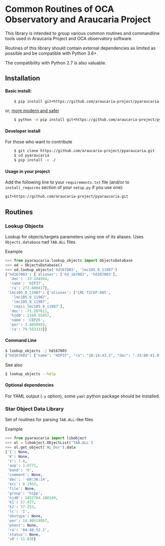 # Common Routines of OCA Observatory and Araucaria Project

This library is intended to group various common routines and commandline tools used in Araucaria Project and OCA observatory software.

Routines of this library should contain external dependencies as limited as possible and be compatible with Python 3.6+.

The compatibility with Python 2.7 is also valuable.

## Installation

#### Basic install:

```bash
    $ pip install git+https://github.com/araucaria-project/pyaraucaria.git
```
or, [more modern and safer](https://adamj.eu/tech/2020/02/25/use-python-m-pip-everywhere/)
```bash
    $ python -m pip install git+https://github.com/araucaria-project/pyaraucaria.git
```

#### Developer install
For those who want to contribute
```bash
    $ git clone https://github.com/araucaria-project/pyaraucaria.git
    $ cd pyaraucaria
    $ pip install -e ./
```

#### Usage in your project
Add the following line to your `requirements.txt` file (and/or to `install_requires` section of your `setup.py` if you use one):
```requirements.txt
git+https://github.com/araucaria-project/pyaraucaria.git
```

## Routines

### Lookup Objects
Lookup for objects/targets parameters using one of its aliases.
Uses `Objects.database` nad `TAB.ALL` files.

Example

```python
>>> from pyaraucaria.lookup_objects import ObjectsDatabase
>>> od = ObjectsDatabase()
>>> od.lookup_objects('hd167003', 'lmc105_8_11987')
{'hd167003': {'aliases': ['hd_167003', 'hd167003'],
  'dec': -33.144944,
  'name': 'HIP37',
  'ra': 273.680417},
 'lmc105_8_11987': {'aliases': ['LMC-T2CEP-085',
   'lmc105.8_11987',
   'lmc105_8_11987',
   'cepii_lmc105_8_11987'],
  'dec': -71.287611,
  'hjd0': 2160.55457,
  'name': 'CEP25',
  'per': 3.4050955,
  'ra': 79.553333}}
```

#### Command Line
```bash
$ lookup_objects -j hd167003
{"hd167003": {"name": "HIP37", "ra": "18:14:43.3", "dec": "-33:08:41.8", "aliases": ["hd_167003", "hd167003"]}}
```
See also
```bash
$ lookup_objects --help
```

#### Optional dependencies
For YAML output (`-y` option), some `yaml` python package should be installed.

### Star Object Data Library
Set of routines for parsing `TAB.ALL`-like files

Example
```python
>>> from pyaraucaria import libobject
>>> ol = libobject.ObjectList('TAB.ALL')
>>> ol.get_object('AL_Dor').data
{'I': None,
 'K': None,
 'V': 7.8,
 'aop': 1.8771,
 'band': 'V',
 'comment': None,
 'dec': '-60:36:14',
 'ecc': 0.1952,
 'file': None,
 'group': 'hipp',
 'hjd0': 2452764.100149,
 'k1': 57.477,
 'k2': 57.253,
 'lc': 'I',
 'obstype': None,
 'per': 14.90519957,
 'phext': None,
 'ra': '04:46:52.2',
 'status': None,
 'v0': 11.836}
```

